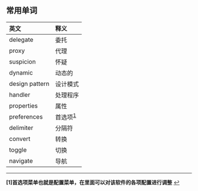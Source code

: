 ## 常用单词

| 英文           | 释义                              |
| :------------- | :-------------------------------- |
| delegate       | 委托                              |
| proxy          | 代理                              |
| suspicion      | 怀疑                              |
| dynamic        | 动态的                            |
| design pattern | 设计模式                          |
| handler        | 处理程序                          |
| properties     | 属性                              |
| preferences    | 首选项<sup id="a1">[1](#f1)</sup> |
| delimiter      | 分隔符                            |
| convert        | 转换                              |
| toggle         | 切换                              |
| navigate       | 导航                              |



---

<b id="f1">[1]首选项菜单也就是配置菜单，在里面可以对该软件的各项配置进行调整</b> [↩](#a1)